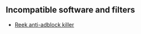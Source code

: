 ## Incompatible software and filters
- [Reek anti-adblock killer](https://github.com/reek/anti-adblock-killer)

